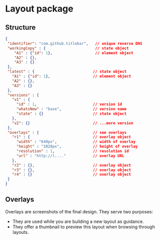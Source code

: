 # Layout package
 
## Structure

 ```json
{
  "identifier": "com.github.titlebar",   // unique reverse DNS
  "workingCopy" : {                      // state object
     "A1" : {"id": 1},                   // element object 
     "A2" : {},
     "A3" : {}
  },
  "latest" : {                          // state object
    "A1" : {"id": 1},                   // element object 
    "A2" : {},
    "A3" : {}
  },
  "versions" : {
    "v1" : {
      "id" : 1,                         // version id
      "whatsNew" : "base",              // version name
      "state" : {}                      // state object
    },
    "v2": {}                            // ...more version
  },
  "overlays" : {                        // see overlays
    "r1" : {                            // overlay object
      "width" : "640px",                // width of overlay
      "height" : "1028px",              // height of overlay
      "resolution" : 1,                 // resolution id
      "url" : "http://l...."            // overlay URL
    },
    "r2" : {},                          // overlay object
    "r3" : {},                          // overlay object
    "r4" : {}                           // overlay object
  }
}
 ```
 
 ## Overlays
 Overlays are screenshots of the final design. They serve two purposes:
 - They are used while you are building a new layout as guidance.
 - They offer a thumbnail to preview this layout when browsing through layouts. 